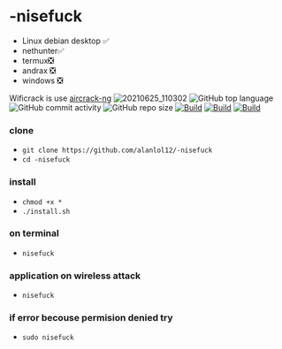 # -nisefuck

* Linux debian desktop ✅
* nethunter✅
* termux❎
* andrax ❎
* windows ❎

Wificrack is use <a href="https://www.aircrack-ng.org">aircrack-ng</a>
![20210625_110302](https://user-images.githubusercontent.com/81538835/123363554-508f1e00-d562-11eb-9afb-dabded8f2a60.png)
![GitHub top language](https://img.shields.io/github/languages/top/alanlol12/wificrack-2.0?logo=python)
![GitHub commit activity](https://img.shields.io/github/commit-activity/m/alanlol12/wificrack-2.0?logo=linux)
![GitHub repo size](https://img.shields.io/github/repo-size/alanlol12/wificrack-2.0?logo=kali%20linux)
[![Build](https://img.shields.io/badge/Supported_OS-linux-blue.svg)]()
[![Build](https://img.shields.io/badge/wificrack-2.0-orange.svg)]()
[![Build](https://img.shields.io/badge/version-2.0-cyan.svg)]()



### clone
* `git clone https://github.com/alanlol12/-nisefuck`
*  `cd -nisefuck`
### install
* `chmod +x *` 
* `./install.sh`
### on terminal
* `nisefuck`
### application on wireless attack
* `nisefuck`
### if error becouse permision denied try
* `sudo nisefuck`
